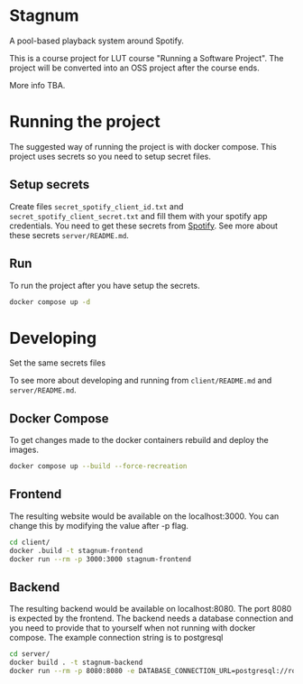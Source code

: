 # Stagnum

A pool-based playback system around Spotify.

This is a course project for LUT course "Running a Software Project". The project will be
converted into an OSS project after the course ends.

More info TBA.

# Running the project
The suggested way of running the project is with docker compose. This project uses secrets so you need to setup secret files.

## Setup secrets
Create files `secret_spotify_client_id.txt` and `secret_spotify_client_secret.txt` and fill them with your spotify app credentials. You need to get these secrets from [Spotify](https://developer.spotify.com/dashboard). 
See more about these secrets `server/README.md`.

## Run
To run the project after you have setup the secrets.

```bash
docker compose up -d
```


# Developing
Set the same secrets files

To see more about developing and running from `client/README.md` and `server/README.md`.

## Docker Compose
To get changes made to the docker containers rebuild and deploy the images.

```bash
docker compose up --build --force-recreation
```

## Frontend
The resulting website would be available on the localhost:3000. You can change this by modifying the value after -p flag. 
```bash
cd client/
docker .build -t stagnum-frontend
docker run --rm -p 3000:3000 stagnum-frontend
```

## Backend
The resulting backend would be available on localhost:8080. The port 8080 is expected by the frontend. The backend needs a database connection and you need to provide that to yourself when not running with docker compose. The example connection string is to postgresql

```bash
cd server/
docker build . -t stagnum-backend
docker run --rm -p 8080:8080 -e DATABASE_CONNECTION_URL=postgresql://root:pass@database:5432/data stagnum-backend
```
